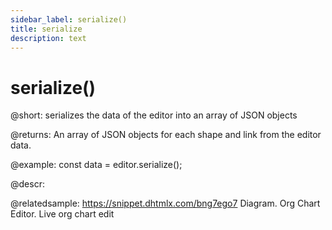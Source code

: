 ```yaml
---
sidebar_label: serialize()
title: serialize
description: text
---
```


# serialize()

@short:
serializes the data of the editor into an array of JSON objects

@returns:
An array of JSON objects for each shape and link from the editor data.

@example:
const data = editor.serialize();

@descr:

@relatedsample:
https://snippet.dhtmlx.com/bng7ego7 Diagram. Org Chart Editor. Live org chart edit
